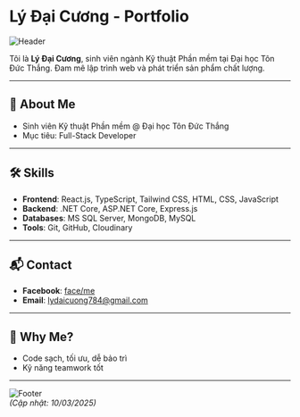 # Lý Đại Cương - Portfolio

![Header](https://res.cloudinary.com/djduytuel/image/upload/v1741596372/i34WIaXVRXNkVuVb-generated_image_uj6ghc.png)

Tôi là **Lý Đại Cương**, sinh viên ngành Kỹ thuật Phần mềm tại Đại học Tôn Đức Thắng. Đam mê lập trình web và phát triển sản phẩm chất lượng.

---

## 🚀 About Me
- Sinh viên Kỹ thuật Phần mềm @ Đại học Tôn Đức Thắng  
- Mục tiêu: Full-Stack Developer  

---

## 🛠 Skills
- **Frontend**: React.js, TypeScript, Tailwind CSS, HTML, CSS, JavaScript  
- **Backend**: .NET Core, ASP.NET Core, Express.js  
- **Databases**: MS SQL Server, MongoDB, MySQL  
- **Tools**: Git, GitHub, Cloudinary  

---

## 📬 Contact
- **Facebook**: [face/me](https://facebook.com/face/me)  
- **Email**: [lydaicuong784@gmail.com](mailto:lydaicuong784@gmail.com)  

---

## 🌟 Why Me?
- Code sạch, tối ưu, dễ bảo trì  
- Kỹ năng teamwork tốt  

---

![Footer](https://img.shields.io/badge/Made_by_Lý_Đại_Cương-000000?style=flat)  
*(Cập nhật: 10/03/2025)*
